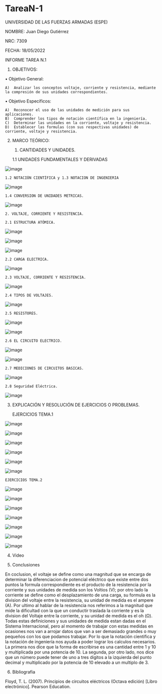 # TareaN-1
UNIVERSIDAD DE LAS FUERZAS ARMADAS (ESPE)

NOMBRE: Juan Diego Gutiérrez

NRC: 7309

FECHA: 18/05/2022

INFORME TAREA N.1

1. OBJETIVOS:

•	Objetivo General: 

    A)	Analizar los conceptos voltaje, corriente y resistencia, mediante la compresión de sus unidades correspondientes.

•	Objetivo Específicos:

    A)	Reconocer el uso de las unidades de medición para sus aplicaciones.
    B)	Comprender los tipos de notación científica en la ingeniería.
    C)	Determinar las unidades en la corriente, voltaje y resistencia.
    D)	Establecer las formulas (con sus respectivas unidades) de corriente, voltaje y resistencia.

2. MARCO TEÓRICO:

    1. CANTIDADES Y UNIDADES.

    1.1 UNIDADES FUNDAMENTALES Y DERIVADAS

![image](https://user-images.githubusercontent.com/105677161/169179943-dfd846f6-5947-4e28-858f-e384fe99c808.png)

    1.2 NOTACIÓN CIENTÍFICA y 1.3 NOTACION DE INGENIERIA

![image](https://user-images.githubusercontent.com/105677161/169179994-83ef2187-bfe7-47b6-bbae-c07c0d0ed377.png)

    1.4 CONVERSION DE UNIDADES METRICAS.

![image](https://user-images.githubusercontent.com/105677161/169180016-43af9357-cf58-4112-88fd-956770b5c42a.png)

    2. VOLTAJE, CORRIENTE Y RESISTENCIA.

    2.1 ESTRUCTURA ATÓMICA.

![image](https://user-images.githubusercontent.com/105677161/169180117-1c94d868-d3b8-4e60-a0f9-f44c7d70e42b.png)

![image](https://user-images.githubusercontent.com/105677161/169180134-5a36a96f-b6bd-4856-bd98-2be729ca5118.png)

![image](https://user-images.githubusercontent.com/105677161/169180153-5ee84e88-de3a-4d13-ae13-4f5bb0b19e62.png)

    2.2 CARGA ELECTRICA.

![image](https://user-images.githubusercontent.com/105677161/169180203-e28c6df2-43f1-47bc-91e9-ba16a6f0e729.png)

    2.3 VOLTAJE, CORRIENTE Y RESISTENCIA.

![image](https://user-images.githubusercontent.com/105677161/169180230-c6669c0b-5966-4f70-80be-5a54421668cc.png)

    2.4 TIPOS DE VOLTAJES.

![image](https://user-images.githubusercontent.com/105677161/169180272-2df8d72e-16d5-44cd-8361-7c86d6e89321.png)

    2.5 RESISTORES.

![image](https://user-images.githubusercontent.com/105677161/169180309-82605590-5c50-4820-baaa-4aa22919088a.png)

![image](https://user-images.githubusercontent.com/105677161/169180330-06201ae2-dd1f-479b-93ba-0d0a1a14ce28.png)

    2.6 EL CIRCUITO ELECTRICO.

![image](https://user-images.githubusercontent.com/105677161/169180365-05c0cc89-b7d5-4bfe-ae90-83d2b384a36c.png)

![image](https://user-images.githubusercontent.com/105677161/169180378-37720fec-320b-4bce-b6e2-ebb38503f782.png)

    2.7 MEDICIONES DE CIRCUITOS BASICAS.

![image](https://user-images.githubusercontent.com/105677161/169180403-18a9de0b-eb33-405a-afee-d57c9bbf3fd2.png)

    2.8 Seguridad Eléctrica.

![image](https://user-images.githubusercontent.com/105677161/169180449-ccb77bb2-bb5b-4eb2-a48a-98fdd84b9137.png)

3. EXPLICACIÓN Y RESOLUCIÓN DE EJERCICIOS O PROBLEMAS.

    EJERCICIOS TEMA.1

![image](https://user-images.githubusercontent.com/105677161/169180621-97e5b2b0-3cf2-4278-806a-bacd1e277d2e.png)

![image](https://user-images.githubusercontent.com/105677161/169180701-141a2988-f488-434c-80df-3a1593f58044.png)

![image](https://user-images.githubusercontent.com/105677161/169180731-84fec68c-48af-40f1-80cc-ed8d0af7c5c9.png)

![image](https://user-images.githubusercontent.com/105677161/169180796-b867e62c-5b2e-4113-b358-6782fd100d2e.png)

![image](https://user-images.githubusercontent.com/105677161/169180860-6ade5f90-5253-4311-8401-45c5e36186ab.png)

![image](https://user-images.githubusercontent.com/105677161/169180942-bf06865a-7bc5-4fd7-811e-9d0322a2f1c8.png)

    EJERCICIOS TEMA.2

![image](https://user-images.githubusercontent.com/105677161/169181249-ef1606cf-8f81-4e3e-aa1c-4dc45c723d3a.png)

![image](https://user-images.githubusercontent.com/105677161/169181421-af02ee05-f834-4f4d-8823-f92570e7beb9.png)

![image](https://user-images.githubusercontent.com/105677161/169181472-07d25ffc-f3ea-4056-b4fb-2f6b10ee1598.png)

![image](https://user-images.githubusercontent.com/105677161/169184554-74520d2f-ac30-4803-baf7-28345269fb74.png)

![image](https://user-images.githubusercontent.com/105677161/169184842-a7471b44-2d33-4615-91f7-f213df4fd005.png)

![image](https://user-images.githubusercontent.com/105677161/169184913-19b9075a-4c2d-493d-b8c6-e3a4e5856ed0.png)

![image](https://user-images.githubusercontent.com/105677161/169184996-132b9f27-bd16-43be-9b7f-33eb68fb9bc7.png)

4. Video



5. Conclusiones

En coclusion, el voltaje se define como una magnitud que se encarga de determinar la diferenciacion de potencial 
eléctrico que existe entre dos puntos la formula correspondiente es el producto de la resistencia por la corriente 
y sus unidades de medida son los Voltios (V); por otro lado la corriente se define como el desplazamiento de una 
carga, su formula es la division del voltaje entre la resistencia, su unidad de medida es el ampere (A). Por ultimo
al hablar de la resistencia nos referimos a la magnitud que mide la dificultad con la que un conductir traslada la 
corriente y es la division del Voltaje entre la corriente, y su unidad de medida es el oh (Ω). Todas estas definiciones
y sus unidades de medida estan dadas en el Sistema Internacional, pero al momento de trabajar con estas medidas en 
ocasiones nos van a arrojar datos que van a ser demasiado grandes o muy pequeños con los que podamos trabajar. Por 
lo que la notación cientifica y la notación de ingeniería nos ayuda a poder lograr los calculos necesarios. La primera
nos dice que la forma de escribirse es una cantidad entre 1 y 10 y multiplicada por una potencia de 10. La segunda, 
por otro lado, nos dice que un número puede tener de uno a tres digitos a la izquierda del punto decimal y multiplicado
por la potencia de 10 elevado a un multiplo de 3. 

6. Bibliografia 

Floyd, T. L. (2007). Principios de circuitos eléctricos (Octava edición) [Libro electrónico]. Pearson Education.

